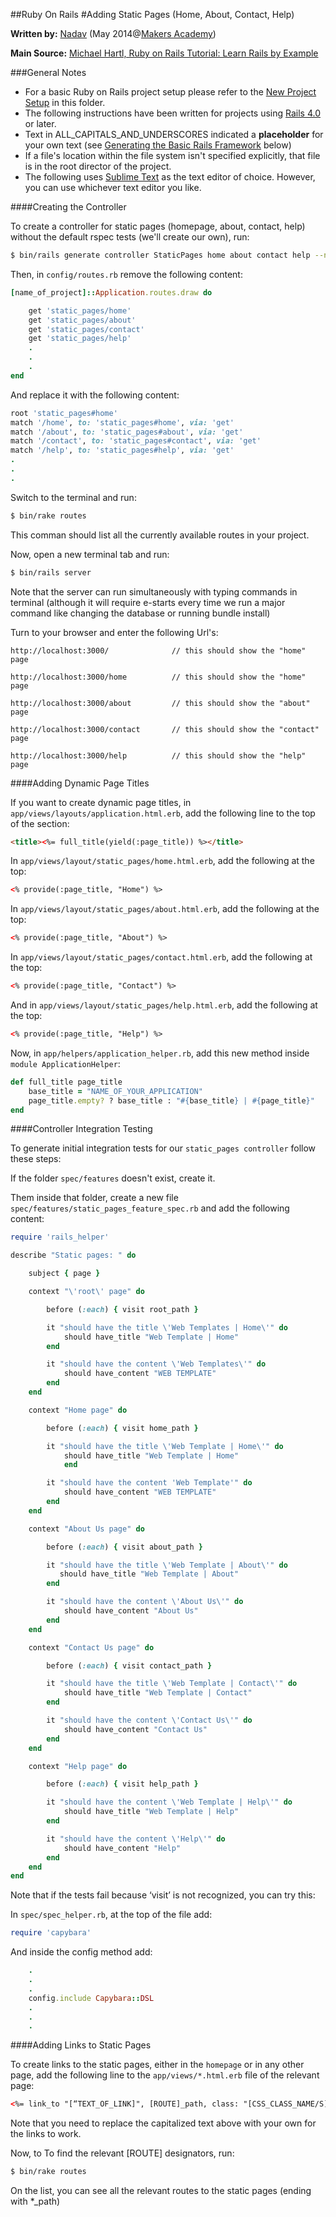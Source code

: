 ##Ruby On Rails 
#Adding Static Pages (Home, About, Contact, Help)

__Written by:__ [Nadav](https://github.com/nadavmatalon)
(May 2014@[Makers Academy](http://www.makersacademy.com/))


__Main Source:__ [Michael Hartl, Ruby on Rails Tutorial: Learn Rails by Example](http://www.railstutorial.org/book/)


###General Notes

* For a basic Ruby on Rails project setup please refer to the [New Project Setup](./ror_new_project_setup.md) 
in this folder.
* The following instructions have been written for projects using 
[Rails 4.0](http://rubyonrails.org/) or later.
* Text in ALL_CAPITALS_AND_UNDERSCORES indicated a __placeholder__ for your own text 
(see [Generating the Basic Rails Framework](#generating-the-basic-rails-framework) below)
* If a file's location within the file system isn't specified explicitly, that file is 
in the root director of the project.
* The following uses [Sublime Text](http://www.sublimetext.com/3) as the text editor of choice. However, you can use whichever
text editor you like.


####Creating the Controller

To create a controller for static pages (homepage, about, contact, help) without the 
default rspec tests (we'll create our own), run:

```bash
$ bin/rails generate controller StaticPages home about contact help --no-test-framework
```

Then, in `config/routes.rb` remove the following content:

```ruby
[name_of_project]::Application.routes.draw do

    get 'static_pages/home'
    get 'static_pages/about'
	get 'static_pages/contact'
	get 'static_pages/help'
    .
    .
    .
end
```

And replace it with the following content:

```ruby
root 'static_pages#home'
match '/home', to: 'static_pages#home', via: 'get'
match '/about', to: 'static_pages#about', via: 'get'
match '/contact', to: 'static_pages#contact', via: 'get'
match '/help', to: 'static_pages#help', via: 'get'
.
.
.
```

Switch to the terminal and run:

```bash
$ bin/rake routes
```

This comman should list all the currently available routes in your project.


Now, open a new terminal tab and run:

```bash
$ bin/rails server
```

Note that the server can run simultaneously with typing commands in terminal 
(although it will require e-starts every time we run a major command like 
changing the database or running bundle install)

Turn to your browser and enter the following Url's:

```
http://localhost:3000/				// this should show the "home" page

http://localhost:3000/home			// this should show the "home" page

http://localhost:3000/about			// this should show the "about" page

http://localhost:3000/contact		// this should show the "contact" page

http://localhost:3000/help			// this should show the "help" page
```


####Adding Dynamic Page Titles

If you want to create dynamic page titles, in `app/views/layouts/application.html.erb`, 
add the following line to the top of the <head> section:

```html
<title><%= full_title(yield(:page_title)) %></title>
```

In `app/views/layout/static_pages/home.html.erb`, add the following at the top:

```html
<% provide(:page_title, "Home") %>
```
		
In `app/views/layout/static_pages/about.html.erb`, add the following at the top:

```html
<% provide(:page_title, "About") %>
```

In `app/views/layout/static_pages/contact.html.erb`, add the following at the top:

```html
<% provide(:page_title, "Contact") %>
```

And in `app/views/layout/static_pages/help.html.erb`, add the following at the top:

```html
<% provide(:page_title, "Help") %>
```

Now, in `app/helpers/application_helper.rb`, add this new method inside `module ApplicationHelper`:

```ruby
def full_title page_title
    base_title = "NAME_OF_YOUR_APPLICATION"
    page_title.empty? ? base_title : "#{base_title} | #{page_title}"
end
```

####Controller Integration Testing

To generate initial integration tests for our `static_pages controller` follow these steps:

If the folder `spec/features` doesn't exist, create it.

Them inside that folder, create a new file `spec/features/static_pages_feature_spec.rb` 
and add the following content:

```ruby	
require 'rails_helper'

describe "Static pages: " do

    subject { page }

    context "\'root\' page" do

        before (:each) { visit root_path }

        it "should have the title \'Web Templates | Home\'" do
            should have_title "Web Template | Home"
        end

        it "should have the content \'Web Templates\'" do
            should have_content "WEB TEMPLATE"
        end
    end

	context "Home page" do

	    before (:each) { visit home_path }

        it "should have the title \'Web Template | Home\'" do
            should have_title "Web Template | Home"
            end

        it "should have the content 'Web Template'" do
            should have_content "WEB TEMPLATE"
        end
	end

    context "About Us page" do

        before (:each) { visit about_path }

        it "should have the title \'Web Template | About\'" do
           should have_title "Web Template | About"
        end

        it "should have the content \'About Us\'" do
            should have_content "About Us"
        end
    end

    context "Contact Us page" do

        before (:each) { visit contact_path }

        it "should have the title \'Web Template | Contact\'" do
            should have_title "Web Template | Contact"
        end

        it "should have the content \'Contact Us\'" do
            should have_content "Contact Us"
        end
    end

    context "Help page" do

        before (:each) { visit help_path }

        it "should have the content \'Web Template | Help\'" do
            should have_title "Web Template | Help"
        end

        it "should have the content \'Help\'" do
            should have_content "Help"
        end
    end
end
```

Note that if the tests fail because ‘visit’ is not recognized, you can try this:

In `spec/spec_helper.rb`, at the top of the file add:

```ruby
require 'capybara' 
```

And inside the config method add:

```ruby
    .
    .
    .
    config.include Capybara::DSL
    .
    .
    .
```

####Adding Links to Static Pages

To create links to the static pages, either in the `homepage` or in any other page, 
add the following line to the `app/views/*.html.erb` file of the relevant page:

```html
<%= link_to "[“TEXT_OF_LINK]", [ROUTE]_path, class: "[CSS_CLASS_NAME/S]" %>
```

Note that you need to replace the capitalized text above with your own for the links to work.

Now, to To find the relevant [ROUTE] designators, run:

```bash
$ bin/rake routes
```

On the list, you can see all the relevant routes to the static pages (ending with *_path)

